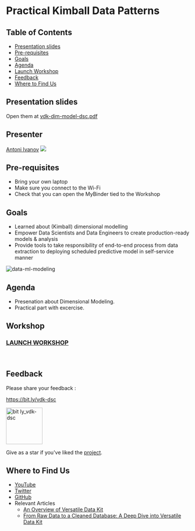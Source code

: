# Practical Kimball Data Patterns

## Table of Contents
- [Presentation slides](#Presentation-slides)
- [Pre-requisites](#Pre-requisites)
- [Goals](#Goals)
- [Agenda](#Agenda)
- [Launch Workshop](#Launch-Workshop)
- [Feedback](#Feedback)
- [Where to Find Us](#Where-to-Find-Us)

## Presentation slides

Open them at [vdk-dim-model-dsc.pdf](https://github.com/vmware/versatile-data-kit/files/10149505/vdk-dim-model-dsc-serbia.pdf)

## Presenter

[Antoni Ivanov](https://github.com/tozka) <a href='https://www.linkedin.com/in/antoni-ivanov-919b772b'><img src="https://img.shields.io/badge/LinkedIn-0077B5"></a>

## Pre-requisites
- Bring your own laptop
- Make sure you connect to the Wi-Fi
- Check that you can open the MyBinder tied to the Workshop

## Goals
- Learned about (Kimball) dimensional modelling
- Empower Data Scientists and Data Engineers to create production-ready models & analysis​
- Provide tools to take responsibility of end-to-end process from data extraction to deploying scheduled predictive model in self-service manner​

![data-ml-modeling](https://user-images.githubusercontent.com/2536458/205516534-5f7e0565-dc79-476d-a184-7862c68644e3.jpg)


## Agenda
- Presenation about Dimensional Modeling.
- Practical part with excercise.

## Workshop

### [LAUNCH WORKSHOP](https://github.com/versatile-data-kit-demo/dsc)
<br/>

## Feedback
Please share your feedback :

 https://bit.ly/vdk-dsc

 <img src="https://user-images.githubusercontent.com/2536458/201960651-1089db2e-02db-45b3-accd-f6dce94f2695.png" alt="bit ly_vdk-dsc" width="100"/>


Give as a star if you've liked the [project](https://github.com/vmware/versatile-data-kit).

## Where to Find Us
- [YouTube](https://www.youtube.com/channel/UCasf2Q7X8nF7S4VEmcTHJ0Q/about)
- [Twitter](https://twitter.com/vdkproject)
- [GitHub](https://github.com/vmware/versatile-data-kit)
- Relevant Articles
    - [An Overview of Versatile Data Kit](https://towardsdatascience.com/an-overview-of-versatile-data-kit-a812cfb26de7)
    - [From Raw Data to a Cleaned Database: A Deep Dive into Versatile Data Kit](https://towardsdatascience.com/from-raw-data-to-a-cleaned-database-a-deep-dive-into-versatile-data-kit-ab5fd992a02e)
